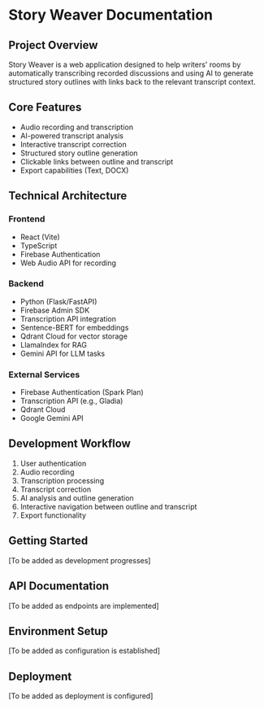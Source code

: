 # Story Weaver Documentation

## Project Overview
Story Weaver is a web application designed to help writers' rooms by automatically transcribing recorded discussions and using AI to generate structured story outlines with links back to the relevant transcript context.

## Core Features
- Audio recording and transcription
- AI-powered transcript analysis
- Interactive transcript correction
- Structured story outline generation
- Clickable links between outline and transcript
- Export capabilities (Text, DOCX)

## Technical Architecture

### Frontend
- React (Vite)
- TypeScript
- Firebase Authentication
- Web Audio API for recording

### Backend
- Python (Flask/FastAPI)
- Firebase Admin SDK
- Transcription API integration
- Sentence-BERT for embeddings
- Qdrant Cloud for vector storage
- LlamaIndex for RAG
- Gemini API for LLM tasks

### External Services
- Firebase Authentication (Spark Plan)
- Transcription API (e.g., Gladia)
- Qdrant Cloud
- Google Gemini API

## Development Workflow
1. User authentication
2. Audio recording
3. Transcription processing
4. Transcript correction
5. AI analysis and outline generation
6. Interactive navigation between outline and transcript
7. Export functionality

## Getting Started
[To be added as development progresses]

## API Documentation
[To be added as endpoints are implemented]

## Environment Setup
[To be added as configuration is established]

## Deployment
[To be added as deployment is configured]
